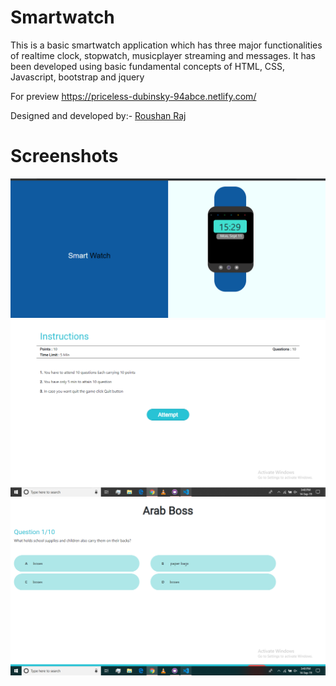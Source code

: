# Smartwatch

This is a basic smartwatch application which has three major functionalities of realtime clock, stopwatch, musicplayer streaming and messages.
It has been developed using basic fundamental concepts of HTML, CSS, Javascript, bootstrap and jquery


For preview https://priceless-dubinsky-94abce.netlify.com/

Designed and developed by:- [Roushan Raj](https://github.com/ROUSHAN656/)

# Screenshots

![Alt text](https://github.com/ROUSHAN656/Smartwatch/blob/master/screenshots/Screenshot%20(45).png?raw=true)
![Alt text](https://github.com/shaik80/Brain-Teasers/blob/shaik/img/screenshot2.png?raw=true)
![Alt text](https://github.com/shaik80/Brain-Teasers/blob/shaik/img/screenshot3.png?raw=true)
